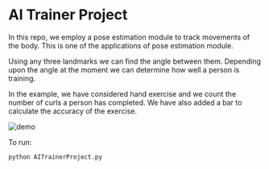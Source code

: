 # AI Trainer Project

In this repo,  we employ a pose estimation module to track movements of the body. This is one of the applications of pose estimation module.

Using any three landmarks we can find the angle between them. Depending upon the angle at the moment we can determine how well a person is training.

In the example, we have considered hand exercise and we count the number of curls a person has completed. We have also added a bar to calculate the accuracy of the exercise.


![demo](https://github.com/nishan1616/AiTrainerProject/assets/157087473/a5cfd562-200d-45a3-9147-050dd8aa1a54)


To run:
```
python AITrainerProject.py
```
